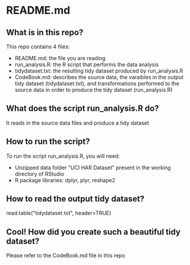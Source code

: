 # README.md

## What is in this repo?

This repo contains 4 files:
* README.md: the file you are reading
* run_analysis.R: the R script that performs the data analysis
* tidydataset.txt: the resulting tidy dataset produced by run_analysis.R
* CodeBook.md: describes the source data, the varaibles in the output tidy dataset (tidydataset.txt), and  transformations performed to the source data in order to produce the tidy dataset (run_analysis.R) 

## What does the script run_analysis.R do?

It reads in the source data files and produce a tidy dataset

## How to run the script?

To run the script run_analysis.R, you will need:

* Unzipped data folder "UCI HAR Dataset" present in the working directory of RStudio
* R package libraries: dplyr, plyr, reshape2

## How to read the output tidy dataset?

read.table("tidydataset.txt", header=TRUE)

## Cool! How did you create such a beautiful tidy dataset?

Please refer to the CodeBook.md file in this repo
